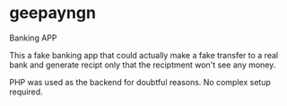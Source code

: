# geepayngn
Banking APP


This a fake banking app that could actually make a fake transfer to a real bank and generate recipt only that the reciptment won't see any money. 


PHP was used as the backend for doubtful reasons. No complex setup required.